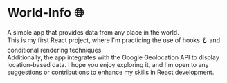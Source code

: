 # World-Info 🌐
A simple app that provides data from any place in the world.<br>
This is my first React project, where I'm practicing the use of hooks 🪝 and conditional rendering techniques.<br>
Additionally, the app integrates with the Google Geolocation API to display location-based data. I hope you enjoy exploring it, and I'm open to any suggestions or contributions to enhance my skills in React development.
